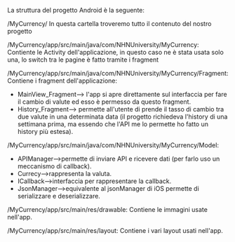 La struttura del progetto Android è la seguente:

/MyCurrency/ In questa cartella troveremo tutto il contenuto del nostro progetto

/MyCurrency/app/src/main/java/com/NHNUniversity/MyCurrency:
Contiente le Activity dell'applicazione, in questo caso ne è stata usata solo una, lo switch tra le pagine è fatto tramite i fragment

/MyCurrency/app/src/main/java/com/NHNUniversity/MyCurrency/Fragment:
Contiene i fragment dell'applicazione:
- MainView_Fragment--> l'app si apre direttamente sul interfaccia per fare il cambio di valute ed esso è permesso da questo fragment.
- History_Fragment--> permette all'utente di prende il tasso di cambio tra due valute in una determinata data (il progetto richiedeva l'history di una settimana prima, ma essendo che l'API me lo permette ho fatto un history più estesa).

/MyCurrency/app/src/main/java/com/NHNUniversity/MyCurrency/Model:
- APIManager-->permette di inviare API e ricevere dati (per farlo uso un meccanismo di callback).
- Currecy-->rappresenta la valuta.
- ICallback-->interfaccia per rappresentare la callback.
- JsonManager-->equivalente al jsonManager di iOS permette di serializzare e deserializzare.

/MyCurrency/app/src/main/res/drawable:
Contiene le immagini usate nell'app.


/MyCurrency/app/src/main/res/layout:
Contiene i vari layout usati nell'app.
